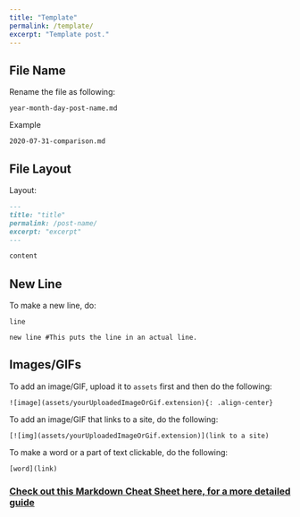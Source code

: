 ```yaml
---
title: "Template"
permalink: /template/
excerpt: "Template post."
---
```


## File Name
Rename the file as following:

```
year-month-day-post-name.md
```

Example

```
2020-07-31-comparison.md
```

## File Layout

Layout:

```md
---
title: "title"
permalink: /post-name/
excerpt: "excerpt"
---

content
```

## New Line

To make a new line, do:
```
line

new line #This puts the line in an actual line.
```

## Images/GIFs

To add an image/GIF, upload it to `assets` first and then do the following:

```
![image](assets/yourUploadedImageOrGif.extension){: .align-center}
```

To add an image/GIF that links to a site, do the following:

```
[![img](assets/yourUploadedImageOrGif.extension)](link to a site)
```

To make a word or a part of text clickable, do the following:

```
[word](link)
```

### [Check out this Markdown Cheat Sheet here, for a more detailed guide](https://github.com/adam-p/markdown-here/wiki/Markdown-Cheatsheet)